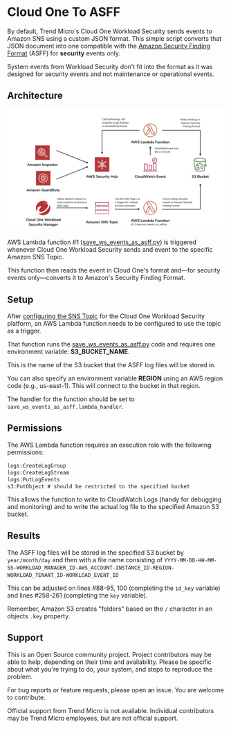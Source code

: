 # Cloud One To ASFF

By default, Trend Micro's Cloud One Workload Security sends events to Amazon SNS using a custom JSON format. This simple script converts that JSON document into one compatible with the [Amazon Security Finding Format](https://docs.aws.amazon.com/securityhub/latest/userguide/securityhub-findings-format.html) (ASFF) for **security** events only.

System events from Workload Security don't fit into the format as it was designed for security events and not maintenance or operational events.

## Architecture

![Normalizing security events](docs/normalizing-aws-security-events.jpg)

AWS Lambda function #1 ([save_ws_events_as_asff.py](save_ws_events_as_asff.py)) is triggered whenever Cloud One Workload Security sends and event to the specific Amazon SNS Topic.

This function then reads the event in Cloud One's format and—for security events only—converts it to Amazon's Security Finding Format.

## Setup

After [configuring the SNS Topic](https://help.deepsecurity.trendmicro.com/sns.html?Highlight=sns) for the Cloud One Workload Security platform, an AWS Lambda function needs to be configured to use the topic as a trigger.

That function runs the [save_ws_events_as_asff.py](save_ws_events_as_asff.py) code and requires one environment variable: **S3_BUCKET_NAME**.

This is the name of the S3 bucket that the ASFF log files will be stored in.

You can also specify an environment variable **REGION** using an AWS region code (e.g., us-east-1). This will connect to the bucket in that region.

The handler for the function should be set to `save_ws_events_as_asff.lambda_handler`.

## Permissions

The AWS Lambda function requires an execution role with the following permissions:

```
logs:CreateLogGroup
logs:CreateLogStream
logs:PutLogEvents
s3:PutObject # should be restricted to the specified bucket
```

This allows the function to write to CloudWatch Logs (handy for debugging and monitoring) and to write the actual log file to the specified Amazon S3 bucket.

## Results

The ASFF log files will be stored in the specified S3 bucket by `year/month/day` and then with a file name consisting of `YYYY-MM-DD-HH-MM-SS-WORKLOAD_MANAGER_ID-AWS_ACCOUNT-INSTANCE_ID-REGION-WORKLOAD_TENANT_ID-WORKLOAD_EVENT_ID`

This can be adjusted on lines #88-95, 100 (completing the `id_key` variable) and lines #258-261 (completing the `key` variable).

Remember, Amazon S3 creates "folders" based on the `/` character in an objects `.key` property.

## Support

This is an Open Source community project. Project contributors may be able to help, depending on their time and availability. Please be specific about what you're trying to do, your system, and steps to reproduce the problem.

For bug reports or feature requests, please open an issue. You are welcome to contribute.

Official support from Trend Micro is not available. Individual contributors may be Trend Micro employees, but are not official support.